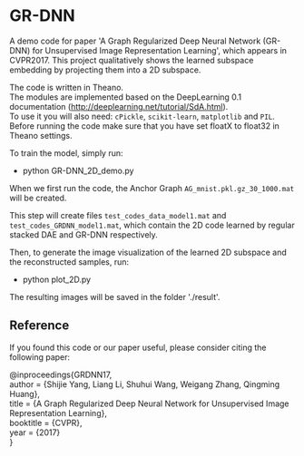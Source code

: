 # GR-DNN
A demo code for paper 'A Graph Regularized Deep Neural Network (GR-DNN) for Unsupervised Image
Representation Learning', which appears in CVPR2017. This project qualitatively shows the learned subspace embedding by projecting them into a 2D subspace.<br>

The code is written in Theano. <br>
The modules are implemented based on the DeepLearning 0.1 documentation (http://deeplearning.net/tutorial/SdA.html).<br>
To use it you will also need: `cPickle`, `scikit-learn`, `matplotlib` and `PIL`.<br>
Before running the code make sure that you have set floatX to float32 in Theano settings.<br>

To train the model, simply run:<br>
* python GR-DNN_2D_demo.py<br>

When we first run the code, the Anchor Graph `AG_mnist.pkl.gz_30_1000.mat` will be created.<br>

This step will create files `test_codes_data_model1.mat` and `test_codes_GRDNN_model1.mat`, which contain the 2D code learned by regular stacked DAE and GR-DNN respectively.<br>

Then, to generate the image visualization of the learned 2D subspace and the reconstructed samples, run:<br>
* python plot_2D.py<br>

The resulting images will be saved in the folder './result'.<br>



## Reference


If you found this code or our paper useful, please consider citing the following paper:<br>

@inproceedings{GRDNN17,<br>
    author    = {Shijie Yang, Liang Li, Shuhui Wang, Weigang Zhang, Qingming Huang},<br>
    title     = {A Graph Regularized Deep Neural Network for Unsupervised Image Representation Learning},<br>
    booktitle = {CVPR},<br>
    year      = {2017}<br>
}<br>



